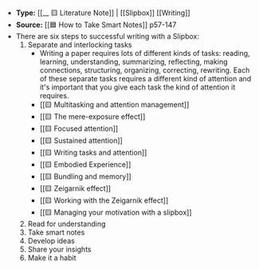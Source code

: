 - **Type:** [[__ 🟨 Literature Note]] | [[Slipbox]] [[Writing]]
- **Source:** [[🟦 How to Take Smart Notes]] p57-147
- There are six steps to successful writing with a Slipbox:
    1. Separate and interlocking tasks
        - Writing a paper requires lots of different kinds of tasks: reading, learning, understanding, summarizing, reflecting, making connections, structuring, organizing, correcting, rewriting. Each of these separate tasks requires a different kind of attention and it's important that you give each task the kind of attention it requires. 
        - [[🟨 Multitasking and attention management]]
        - [[🟨 The mere-exposure effect]]
        - [[🟨 Focused attention]]
        - [[🟨 Sustained attention]]
        - [[🟨 Writing tasks and attention]]
        - [[🟨 Embodied Experience]]
        - [[🟨 Bundling and memory]]
        - [[🟨 Zeigarnik effect]]
        - [[🟨 Working with the Zeigarnik effect]]
        - [[🟨 Managing your motivation with a slipbox]]
    2. Read for understanding
    3. Take smart notes
    4. Develop ideas
    5. Share your insights
    6. Make it a habit
